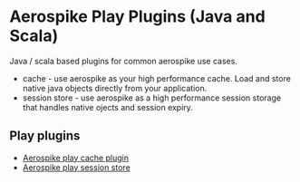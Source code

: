 # Aerospike Play Plugins (Java and Scala)

Java / scala based plugins for common aerospike use cases.
 - cache - use aerospike as your high performance cache. Load and store native java objects directly from your application.
 - session store - use aerospike as a high performance session storage that handles native ojects and session expiry.

## Play plugins
  - [Aerospike play cache plugin](https://github.com/aerospike/aerospike-play-plugins/tree/master/play-plugins/cache-plugin)
  - [Aerospike play session store](https://github.com/aerospike/aerospike-play-plugins/tree/master/play-plugins/session-store-plugin)

